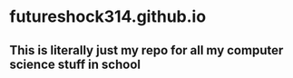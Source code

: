 # futureshock314.github.io

## This is literally just my repo for all my computer science stuff in school
